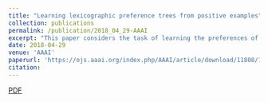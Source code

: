 ```yaml
---
title: "Learning lexicographic preference trees from positive examples"
collection: publications
permalink: /publication/2018_04_29-AAAI
excerpt: "This paper considers the task of learning the preferences of users on a combinatorial set of alternatives, as it can be the case for example with online configurators. In many settings, what is available to the learner is a set of positive examples of alternatives that have been selected during past interactions. We propose to learn a model of the users' preferences that ranks previously chosen alternatives as high as possible. In this paper, we study the particular task of learning conditional lexicographic preferences. We present an algorithm to learn several classes of lexicographic preference trees, prove convergence properties of the algorithm, and experiment on both synthetic data and on a real-world bench in the domain of recommendation in interactive configuration."
date: 2018-04-29
venue: 'AAAI'
paperurl: 'https://ojs.aaai.org/index.php/AAAI/article/download/11808/11667'
citation:
---
```

[PDF](https://ojs.aaai.org/index.php/AAAI/article/download/11808/11667)

